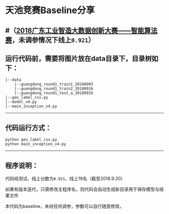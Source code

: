 # 天池竞赛Baseline分享
#（[2018广东工业智造大数据创新大赛——智能算法赛](https://tianchi.aliyun.com/competition/introduction.htm?spm=5176.11165320.5678.1.54114443WSKVPP&raceId=231682)，未调参情况下线上`0.921`）
---
## 运行代码前，需要将图片放在data目录下，目录树如下：

	|--data
		|--guangdong_round1_train1_20180903
		|--guangdong_round1_train2_20180916
		|--guangdong_round1_test_a_20180916
	|--gen_label_csv.py
	|--model_v4.py
	|--main_inception_v4.py

---
## 代码运行方式：
	python gen_label_csv.py
	python main_inception_v4.py

---
## 程序说明：
代码经测试，线上分数为`0.921`，线上19名（截至2018.9.20）

如果有版本迭代，只需修改主程序名，则代码会自动生成新目录用于保存模型与结果文件

本代码为baseline，未经任何调参，参数可以自行随意修改。
